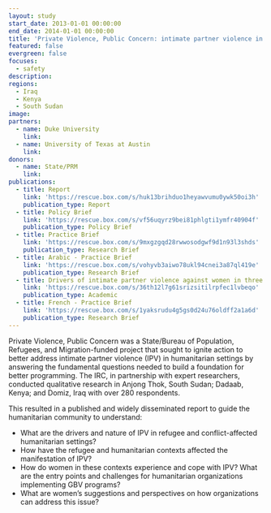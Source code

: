 ```yaml
---
layout: study
start_date: 2013-01-01 00:00:00
end_date: 2014-01-01 00:00:00
title: 'Private Violence, Public Concern: intimate partner violence in crisis settings'
featured: false
evergreen: false
focuses:
  - safety
description:
regions:
  - Iraq
  - Kenya
  - South Sudan
image:
partners:
  - name: Duke University
    link:
  - name: University of Texas at Austin
    link:
donors:
  - name: State/PRM
    link:
publications:
  - title: Report
    link: 'https://rescue.box.com/s/huk13brihduo1heyawvumu0ywk50oi3h'
    publication_type: Report
  - title: Policy Brief
    link: 'https://rescue.box.com/s/vf56uqyrz9bei81phlgti1ymfr40904f'
    publication_type: Policy Brief
  - title: Practice Brief
    link: 'https://rescue.box.com/s/9mxgzgqd28rwwosodgwf9d1n93l3shds'
    publication_type: Research Brief
  - title: Arabic - Practice Brief
    link: 'https://rescue.box.com/s/vohyvb3aiwo78ukl94cnei3a87ql419e'
    publication_type: Research Brief
  - title: Drivers of intimate partner violence against women in three refugee camps
    link: 'https://rescue.box.com/s/36th12l7g61srizsitilrpfec1lvbeqo'
    publication_type: Academic
  - title: French - Practice Brief
    link: 'https://rescue.box.com/s/1yaksrudu4g5gs0d24u76oldff2a1a6d'
    publication_type: Research Brief
---
```


Private Violence, Public Concern was a State/Bureau of Population, Refugees, and Migration-funded project that sought to ignite action to better address intimate partner violence (IPV) in humanitarian settings by answering the fundamental questions needed to build a foundation for better programming. The IRC, in partnership with expert researchers, conducted qualitative research in Anjong Thok, South Sudan; Dadaab, Kenya; and Domiz, Iraq with over 280 respondents.

This resulted in a published and widely disseminated report to guide the humanitarian community to understand:

* What are the drivers and nature of IPV in refugee and conflict-affected humanitarian settings?
* How have the refugee and humanitarian contexts affected the manifestation of IPV?
* How do women in these contexts experience and cope with IPV? What are the entry points and challenges for humanitarian organizations implementing GBV programs?
* What are women’s suggestions and perspectives on how organizations can address this issue?
